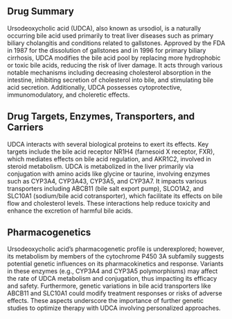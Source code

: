 ## Drug Summary
Ursodeoxycholic acid (UDCA), also known as ursodiol, is a naturally occurring bile acid used primarily to treat liver diseases such as primary biliary cholangitis and conditions related to gallstones. Approved by the FDA in 1987 for the dissolution of gallstones and in 1996 for primary biliary cirrhosis, UDCA modifies the bile acid pool by replacing more hydrophobic or toxic bile acids, reducing the risk of liver damage. It acts through various notable mechanisms including decreasing cholesterol absorption in the intestine, inhibiting secretion of cholesterol into bile, and stimulating bile acid secretion. Additionally, UDCA possesses cytoprotective, immunomodulatory, and choleretic effects.

## Drug Targets, Enzymes, Transporters, and Carriers
UDCA interacts with several biological proteins to exert its effects. Key targets include the bile acid receptor NR1H4 (farnesoid X receptor, FXR), which mediates effects on bile acid regulation, and AKR1C2, involved in steroid metabolism. UDCA is metabolized in the liver primarily via conjugation with amino acids like glycine or taurine, involving enzymes such as CYP3A4, CYP3A43, CYP3A5, and CYP3A7. It impacts various transporters including ABCB11 (bile salt export pump), SLCO1A2, and SLC10A1 (sodium/bile acid cotransporter), which facilitate its effects on bile flow and cholesterol levels. These interactions help reduce toxicity and enhance the excretion of harmful bile acids.

## Pharmacogenetics
Ursodeoxycholic acid’s pharmacogenetic profile is underexplored; however, its metabolism by members of the cytochrome P450 3A subfamily suggests potential genetic influences on its pharmacokinetics and response. Variants in these enzymes (e.g., CYP3A4 and CYP3A5 polymorphisms) may affect the rate of UDCA metabolism and conjugation, thus impacting its efficacy and safety. Furthermore, genetic variations in bile acid transporters like ABCB11 and SLC10A1 could modify treatment responses or risks of adverse effects. These aspects underscore the importance of further genetic studies to optimize therapy with UDCA involving personalized approaches.